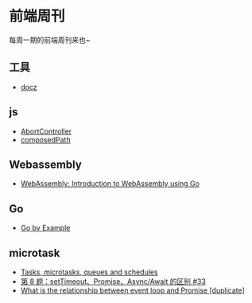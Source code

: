 # 前端周刊
每周一期的前端周刊来也~

## 工具

* [docz](https://www.docz.site/docs/getting-started)

## js

* [AbortController](https://developer.mozilla.org/zh-CN/docs/Web/API/FetchController)
* [composedPath](https://developer.mozilla.org/zh-CN/docs/Web/API/Event/composedPath)

## Webassembly

* [WebAssembly: Introduction to WebAssembly using Go](https://golangbot.com/webassembly-using-go/)

## Go

* [Go by Example](https://gobyexample.com/)

## microtask

* [Tasks, microtasks, queues and schedules](https://jakearchibald.com/2015/tasks-microtasks-queues-and-schedules/)
* [第 8 题：setTimeout、Promise、Async/Await 的区别 #33](https://github.com/Advanced-Frontend/Daily-Interview-Question/issues/33)
* [What is the relationship between event loop and Promise [duplicate]](https://stackoverflow.com/questions/46375711/what-is-the-relationship-between-event-loop-and-promise)
